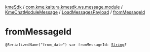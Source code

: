 [kmeSdk](../../../index.md) / [com.kme.kaltura.kmesdk.ws.message.module](../../index.md) / [KmeChatModuleMessage](../index.md) / [LoadMessagesPayload](index.md) / [fromMessageId](./from-message-id.md)

# fromMessageId

`@SerializedName("from_date") var fromMessageId: `[`String`](https://kotlinlang.org/api/latest/jvm/stdlib/kotlin/-string/index.html)`?`